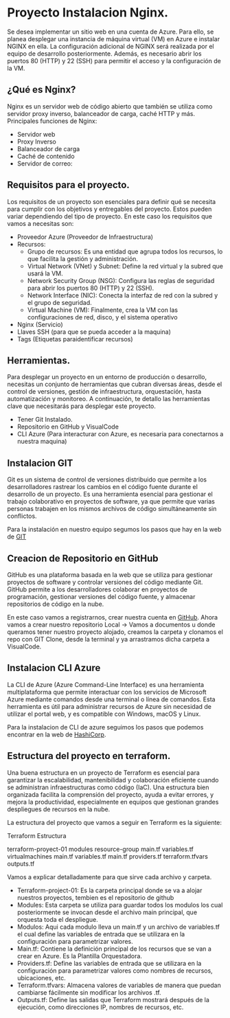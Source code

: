 # Proyecto Instalacion Nginx.

Se desea implementar un sitio web en una cuenta de Azure. Para ello, se planea desplegar una instancia de máquina virtual (VM) en Azure e instalar NGINX en ella. La configuración adicional de NGINX será realizada por el equipo de desarrollo posteriormente. Además, es necesario abrir los puertos 80 (HTTP) y 22 (SSH) para permitir el acceso y la configuración de la VM.


## ¿Qué es Nginx?

Nginx es un servidor web de código abierto que también se utiliza como servidor proxy inverso, balanceador de carga, caché HTTP y más. 
Principales funciones de Nginx:

- Servidor web
- Proxy Inverso 
- Balanceador de carga
- Caché de contenido
- Servidor de correo:


## Requisitos para el proyecto.

Los requisitos de un proyecto son esenciales para definir qué se necesita para cumplir con los objetivos y entregables del proyecto. Estos pueden variar dependiendo del tipo de proyecto. En este caso los requisitos que vamos a necesitas son:

- Proveedor Azure (Proveedor de Infraestructura)
- Recursos:
    - Grupo de recursos: Es una entidad que agrupa todos los recursos, lo que facilita la gestión y administración.
    - Virtual Network (VNet) y Subnet: Define la red virtual y la subred que usará la VM.
    - Network Security Group (NSG): Configura las reglas de seguridad para abrir los puertos 80 (HTTP) y 22 (SSH).
    - Network Interface (NIC): Conecta la interfaz de red con la subred y el grupo de seguridad.
    - Virtual Machine (VM): Finalmente, crea la VM con las configuraciones de red, disco, y el sistema operativo
- Nginx (Servicio)
- Llaves SSH (para que se pueda acceder a la maquina)
- Tags (Etiquetas paraidentificar recursos)


## Herramientas.

Para desplegar un proyecto en un entorno de producción o desarrollo, necesitas un conjunto de herramientas que cubran diversas áreas, desde el control de versiones, gestión de infraestructura, orquestación, hasta automatización y monitoreo. A continuación, te detallo las herramientas clave que necesitarás para desplegar este proyecto.

- Tener Git Instalado. 
- Repositorio en GitHub y VisualCode
- CLI Azure (Para interacturar con Azure, es necesaria para conectarnos a nuestra maquina)


## Instalacion GIT

Git es un sistema de control de versiones distribuido que permite a los desarrolladores rastrear los cambios en el código fuente durante el desarrollo de un proyecto. Es una herramienta esencial para gestionar el trabajo colaborativo en proyectos de software, ya que permite que varias personas trabajen en los mismos archivos de código simultáneamente sin conflictos.

Para la instalación en nuestro equipo segumos los pasos que hay en la web de [GIT][3]


## Creacion de Repositorio en GitHub 

GitHub es una plataforma basada en la web que se utiliza para gestionar proyectos de software y controlar versiones del código mediante Git. GitHub permite a los desarrolladores colaborar en proyectos de programación, gestionar versiones del código fuente, y almacenar repositorios de código en la nube.

En este caso vamos a registrarnos, crear nuestra cuenta en [GitHub][1].
Ahora vamos a crear nuestro repositorio Local -> Vamos a documentos u donde queramos tener nuestro proyecto alojado, creamos la carpeta y clonamos el repo con GIT Clone, desde la terminal y ya arrastramos dicha carpeta a VisualCode.


## Instalacion CLI Azure 

La CLI de Azure (Azure Command-Line Interface) es una herramienta multiplataforma que permite interactuar con los servicios de Microsoft Azure mediante comandos desde una terminal o línea de comandos. Esta herramienta es útil para administrar recursos de Azure sin necesidad de utilizar el portal web, y es compatible con Windows, macOS y Linux.

Para la instalacion de CLI de azure seguimos los pasos que podemos encontrar en la web de [HashiCorp][2]. 


## Estructura del proyecto en terraform.

Una buena estructura en un proyecto de Terraform es esencial para garantizar la escalabilidad, mantenibilidad y colaboración eficiente cuando se administran infraestructuras como código (IaC). Una estructura bien organizada facilita la comprensión del proyecto, ayuda a evitar errores, y mejora la productividad, especialmente en equipos que gestionan grandes despliegues de recursos en la nube.

La estructura del proyecto que vamos a seguir en Terraform es la siguiente: 

Terraform Estructura

terraform-proyect-01
    modules
        resource-group
            main.tf
            variables.tf
        virtualmachines
            main.tf
            variables.tf
    main.tf
    providers.tf
    terraform.tfvars
    outputs.tf

Vamos a explicar detalladamente para que sirve cada archivo y carpeta. 

- Terraform-project-01: Es la carpeta principal donde se va a alojar nuestros proyectos, tembien es el repositorio de github
- Modules: Esta carpeta se utiliza para guardar todos los modulos los cual posteriormente se invocan desde el archivo main principal, que orquesta toda el despliegue.
- Modulos: Aqui cada modulo lleva un main.tf y un archivo de variables.tf el cual define las variables de entrada que se utilizara en la configuración para parametrizar valores.
- Main.tf: Contiene la definición principal de los recursos que se van a crear en Azure. Es la Plantilla Orquestadora.
- Providers.tf: Define las variables de entrada que se utilizara en la configuración para parametrizar valores como nombres de recursos, ubicaciones, etc.
- Terraform.tfvars: Almacena valores de variables de manera que puedan cambiarse fácilmente sin modificar los archivos .tf.
- Outputs.tf: Define las salidas que Terraform mostrará después de la ejecución, como direcciones IP, nombres de recursos, etc.


[1]: https://github.com
[2]: https://developer.hashicorp.com/terraform/tutorials/azure-get-started/azure-build
[3]: https://git-scm.com/book/es/v2/Inicio---Sobre-el-Control-de-Versiones-Instalación-de-Git


